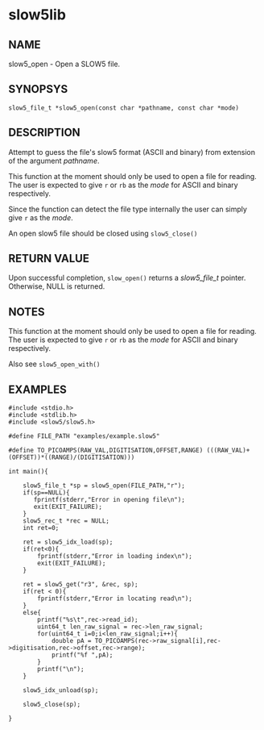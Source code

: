# slow5lib

## NAME
slow5_open - Open a SLOW5 file.

## SYNOPSYS
`slow5_file_t *slow5_open(const char *pathname, const char *mode)`

## DESCRIPTION
Attempt to guess the file's slow5 format (ASCII and binary) from extension of the argument *pathname*. 

This function at the moment should only be used to open a file for reading. The user is expected to give `r` or `rb` as the *mode* for ASCII and binary respectively.

Since the function can detect the file type internally the user can simply give `r` as the *mode*.

An open slow5 file should be closed using `slow5_close()`


## RETURN VALUE
Upon successful completion, `slow_open()` returns a *slow5_file_t* pointer. Otherwise, NULL is returned.

## NOTES
This function at the moment should only be used to open a file for reading. The user is expected to give `r` or `rb` as the *mode* for ASCII and binary respectively.

Also see `slow5_open_with()`

## EXAMPLES

```
#include <stdio.h>
#include <stdlib.h>
#include <slow5/slow5.h>

#define FILE_PATH "examples/example.slow5"

#define TO_PICOAMPS(RAW_VAL,DIGITISATION,OFFSET,RANGE) (((RAW_VAL)+(OFFSET))*((RANGE)/(DIGITISATION)))

int main(){

    slow5_file_t *sp = slow5_open(FILE_PATH,"r");
    if(sp==NULL){
       fprintf(stderr,"Error in opening file\n");
       exit(EXIT_FAILURE);
    }
    slow5_rec_t *rec = NULL;
    int ret=0;

    ret = slow5_idx_load(sp);
    if(ret<0){
        fprintf(stderr,"Error in loading index\n");
        exit(EXIT_FAILURE);
    }

    ret = slow5_get("r3", &rec, sp);
    if(ret < 0){
        fprintf(stderr,"Error in locating read\n");
    }
    else{
        printf("%s\t",rec->read_id);
        uint64_t len_raw_signal = rec->len_raw_signal;
        for(uint64_t i=0;i<len_raw_signal;i++){
            double pA = TO_PICOAMPS(rec->raw_signal[i],rec->digitisation,rec->offset,rec->range);
            printf("%f ",pA);
        }
        printf("\n");
    }

    slow5_idx_unload(sp);

    slow5_close(sp);

}
```
